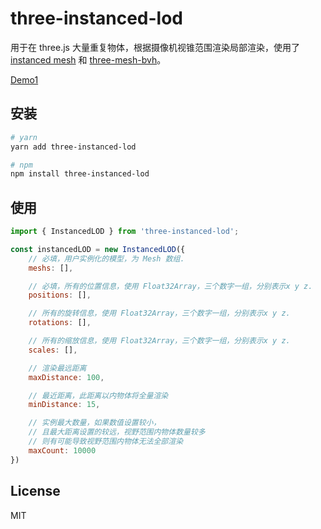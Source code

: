 # three-instanced-lod

用于在 three.js 大量重复物体，根据摄像机视锥范围渲染局部渲染，使用了 [instanced mesh](https://threejs.org/examples/?q=instanc#webgl_instancing_performance) 和 [three-mesh-bvh](https://github.com/gkjohnson/three-mesh-bvh)。

[Demo1](https://github.com/xianziljl/three-instanced-lod)


## 安装

```bash
# yarn
yarn add three-instanced-lod

# npm
npm install three-instanced-lod
```

## 使用
```javascript
import { InstancedLOD } from 'three-instanced-lod';

const instancedLOD = new InstancedLOD({
    // 必填，用户实例化的模型，为 Mesh 数组.
    meshs: [],

    // 必填，所有的位置信息，使用 Float32Array，三个数字一组，分别表示x y z.
    positions: [],

    // 所有的旋转信息，使用 Float32Array，三个数字一组，分别表示x y z.
    rotations: [],

    // 所有的缩放信息，使用 Float32Array，三个数字一组，分别表示x y z.
    scales: [],

    // 渲染最远距离
    maxDistance: 100,

    // 最近距离，此距离以内物体将全量渲染
    minDistance: 15,

    // 实例最大数量，如果数值设置较小，
    // 且最大距离设置的较远，视野范围内物体数量较多
    // 则有可能导致视野范围内物体无法全部渲染
    maxCount: 10000
})
```

## License

MIT
